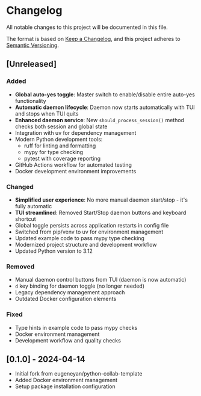 # Changelog

All notable changes to this project will be documented in this file.

The format is based on [Keep a Changelog](https://keepachangelog.com/en/1.0.0/),
and this project adheres to [Semantic Versioning](https://semver.org/spec/v2.0.0.html).

## [Unreleased]

### Added
- **Global auto-yes toggle**: Master switch to enable/disable entire auto-yes functionality
- **Automatic daemon lifecycle**: Daemon now starts automatically with TUI and stops when TUI quits
- **Enhanced daemon service**: New `should_process_session()` method checks both session and global state
- Integration with uv for dependency management
- Modern Python development tools:
  - ruff for linting and formatting
  - mypy for type checking
  - pytest with coverage reporting
- GitHub Actions workflow for automated testing
- Docker development environment improvements

### Changed
- **Simplified user experience**: No more manual daemon start/stop - it's fully automatic
- **TUI streamlined**: Removed Start/Stop daemon buttons and keyboard shortcut
- Global toggle persists across application restarts in config file
- Switched from pip/venv to uv for environment management
- Updated example code to pass mypy type checking
- Modernized project structure and development workflow
- Updated Python version to 3.12

### Removed
- Manual daemon control buttons from TUI (daemon is now automatic)
- `d` key binding for daemon toggle (no longer needed)
- Legacy dependency management approach
- Outdated Docker configuration elements

### Fixed
- Type hints in example code to pass mypy checks
- Docker environment management
- Development workflow and quality checks

## [0.1.0] - 2024-04-14
- Initial fork from eugeneyan/python-collab-template
- Added Docker environment management
- Setup package installation configuration

